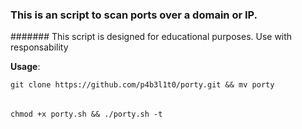 ### This is an script to scan ports over a domain or IP.
####### This script is designed for educational purposes. Use with responsability

**Usage**: 

    git clone https://github.com/p4b3l1t0/porty.git && mv porty
  
  ######
  
    chmod +x porty.sh && ./porty.sh -t 

